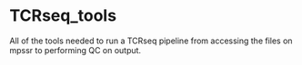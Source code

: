 # TCRseq_tools

All of the tools needed to run a TCRseq pipeline from accessing the files on mpssr to performing QC on output.
